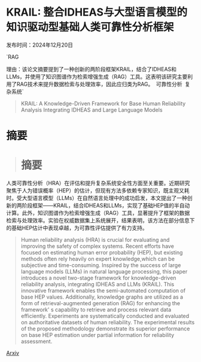 # KRAIL: 整合IDHEAS与大型语言模型的知识驱动型基础人类可靠性分析框架

发布时间：2024年12月20日

`RAG

理由：该论文摘要提到了一种创新的两阶段框架KRAIL，结合了IDHEAS和LLMs，并使用了知识图谱作为检索增强生成（RAG）工具。这表明该研究主要利用了RAG技术来提升数据检索与处理效率，因此应归类为RAG。` `可靠性分析` `复杂系统`

> KRAIL: A Knowledge-Driven Framework for Base Human Reliability Analysis Integrating IDHEAS and Large Language Models

# 摘要

> # 摘要
人类可靠性分析（HRA）在评估和提升复杂系统安全性方面至关重要。近期研究聚焦于人为错误概率（HEP）的估计，但现有方法多依赖专家知识，既主观又耗时。受大型语言模型（LLMs）在自然语言处理中的成功启发，本文提出了一种创新的两阶段框架——KRAIL，结合IDHEAS和LLMs，实现了基础HEP值的半自动计算。此外，知识图谱作为检索增强生成（RAG）工具，显著提升了框架的数据检索与处理效率。实验在权威数据集上系统展开，结果表明，该方法在部分信息下的基础HEP估计中表现卓越，为可靠性评估提供了有力支持。

> Human reliability analysis (HRA) is crucial for evaluating and improving the safety of complex systems. Recent efforts have focused on estimating human error probability (HEP), but existing methods often rely heavily on expert knowledge,which can be subjective and time-consuming. Inspired by the success of large language models (LLMs) in natural language processing, this paper introduces a novel two-stage framework for knowledge-driven reliability analysis, integrating IDHEAS and LLMs (KRAIL). This innovative framework enables the semi-automated computation of base HEP values. Additionally, knowledge graphs are utilized as a form of retrieval-augmented generation (RAG) for enhancing the framework' s capability to retrieve and process relevant data efficiently. Experiments are systematically conducted and evaluated on authoritative datasets of human reliability. The experimental results of the proposed methodology demonstrate its superior performance on base HEP estimation under partial information for reliability assessment.

[Arxiv](https://arxiv.org/abs/2412.18627)